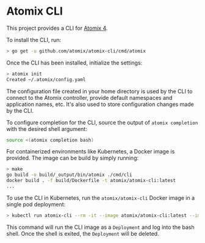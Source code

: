 # Atomix CLI

This project provides a CLI for [Atomix 4].

To install the CLI, run:

```bash
> go get -u github.com/atomix/atomix-cli/cmd/atomix
```

Once the CLI has been installed, initialize the settings:

```bash
> atomix init
Created ~/.atomix/config.yaml
```

The configuration file created in your home directory is used by the CLI
to connect to the Atomix controller, provide default namespaces and application
names, etc. It's also used to store configuration changes made by the CLI.

To configure completion for the CLI, source the output of `atomix completion` with
the desired shell argument:

```bash
source <(atomix completion bash)
```

For containerized environments like Kubernetes, a Docker image is provided. The image
can be build by simply running:

```bash
> make
go build -o build/_output/bin/atomix ./cmd/cli
docker build . -f build/Dockerfile -t atomix/atomix-cli:latest
...
```

To use the CLI in Kubernetes, run the `atomix/atomix-cli` Docker image in
a single pod deployment:

```bash
> kubectl run atomix-cli --rm -it --image atomix/atomix-cli:latest --image-pull-policy "IfNotPresent" --restart "Never"
```

This command will run the CLI image as a `Deployment` and log into the bash shell.
Once the shell is exited, the `Deployment` will be deleted.

[Atomix 4]: https://github.com/atomix/atomix/tree/4.0
